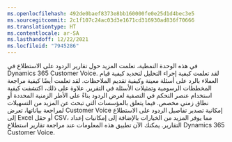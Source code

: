 ```yaml
---
ms.openlocfilehash: 492de0baef8373e8bb160000fe0e25d1d4bec3e5
ms.sourcegitcommit: 2c1f107c24ac03d3e1671cd316930ad836f70666
ms.translationtype: HT
ms.contentlocale: ar-SA
ms.lasthandoff: 12/22/2021
ms.locfileid: "7945286"
---
```

في هذه الوحدة النمطية، تعلمت المزيد حول تقارير الردود على الاستطلاع في Dynamics 365 Customer Voice. لقد تعلمت كيفية إجراء التحليل لتحديد كيفية قيام العملاء بالرد على أسئلة معينة وكيفية تقديم الملاحظات. لقد تعلمت أيضًا كيفية مراجعة المخططات الرسومية وتمثيلات الأسئلة في التقرير. علاوة على ذلك، اكتشفت كيفية استخدام عنصر التحكم في التصفية لعرض الردود بناءً على الأطر الزمنية المحددة أو نطاق زمني مخصص. فيما يتعلق بالمؤسسات التي تبحث عن المزيد من التسهيلات لمراجعة بياناتها، تعرض Customer Voice إمكانية تصدير تفاصيل الردود على الاستطلاع إلى Excel أو حقل CSV، مما يوفر المزيد من الخيارات بالإضافة إلى إمكانيات إعداد التقارير.
يمكنك الآن تطبيق هذه المعلومات عند مراجعة تقارير استطلاع Dynamics 365 Customer Voice.
